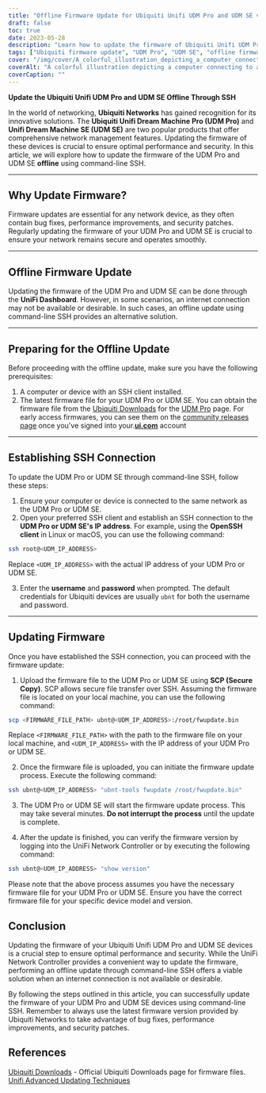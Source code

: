 ```yaml
---
title: "Offline Firmware Update for Ubiquiti Unifi UDM Pro and UDM SE via Command-line SSH"
draft: false
toc: true
date: 2023-05-28
description: "Learn how to update the firmware of Ubiquiti Unifi UDM Pro and UDM SE offline through command-line SSH for optimal performance and security."
tags: ["Ubiquiti firmware update", "UDM Pro", "UDM SE", "offline firmware update", "command-line SSH", "network management", "network security", "firmware upgrade", "SSH connection", "firmware file", "UniFi Network Controller", "bug fixes", "performance improvements", "security patches", "networking", "network devices", "technology", "IT management", "firmware update process", "network optimization"]
cover: "/img/cover/A_colorful_illustration_depicting_a_computer_connecting.png"
coverAlt: "A colorful illustration depicting a computer connecting to a router through SSH, symbolizing the offline firmware update process for Ubiquiti Unifi UDM Pro and UDM SE devices."
coverCaption: ""
---
```


**Update the Ubiquiti Unifi UDM Pro and UDM SE Offline Through SSH**

In the world of networking, **Ubiquiti Networks** has gained recognition for its innovative solutions. The **Ubiquiti Unifi Dream Machine Pro (UDM Pro)** and **Unifi Dream Machine SE (UDM SE)** are two popular products that offer comprehensive network management features. Updating the firmware of these devices is crucial to ensure optimal performance and security. In this article, we will explore how to update the firmware of the UDM Pro and UDM SE **offline** using command-line SSH.

______

## Why Update Firmware?

Firmware updates are essential for any network device, as they often contain bug fixes, performance improvements, and security patches. Regularly updating the firmware of your UDM Pro and UDM SE is crucial to ensure your network remains secure and operates smoothly.

______

## Offline Firmware Update

Updating the firmware of the UDM Pro and UDM SE can be done through the **UniFi Dashboard**. However, in some scenarios, an internet connection may not be available or desirable. In such cases, an offline update using command-line SSH provides an alternative solution.

______

## Preparing for the Offline Update

Before proceeding with the offline update, make sure you have the following prerequisites:

1. A computer or device with an SSH client installed.
2. The latest firmware file for your UDM Pro or UDM SE. You can obtain the firmware file from the [Ubiquiti Downloads](https://www.ui.com/download/unifi) for the [UDM Pro](https://www.ui.com/download/unifi/unifi-dream-machine-pro) page. For early access firmwares, you can see them on the [community releases page](https://community.ui.com/releases) once you've signed into your.[**ui.com**](https://account.ui.com/) account

______

## Establishing SSH Connection

To update the UDM Pro or UDM SE through command-line SSH, follow these steps:

1. Ensure your computer or device is connected to the same network as the UDM Pro or UDM SE.
2. Open your preferred SSH client and establish an SSH connection to the **UDM Pro or UDM SE's IP address**. For example, using the **OpenSSH client** in Linux or macOS, you can use the following command:

```bash
ssh root@<UDM_IP_ADDRESS>
```

Replace `<UDM_IP_ADDRESS>` with the actual IP address of your UDM Pro or UDM SE.

3. Enter the **username** and **password** when prompted. The default credentials for Ubiquiti devices are usually `ubnt` for both the username and password.

______

## Updating Firmware

Once you have established the SSH connection, you can proceed with the firmware update:

1. Upload the firmware file to the UDM Pro or UDM SE using **SCP (Secure Copy)**. SCP allows secure file transfer over SSH. Assuming the firmware file is located on your local machine, you can use the following command:

```bash
scp <FIRMWARE_FILE_PATH> ubnt@<UDM_IP_ADDRESS>:/root/fwupdate.bin
```

Replace `<FIRMWARE_FILE_PATH>` with the path to the firmware file on your local machine, and `<UDM_IP_ADDRESS>` with the IP address of your UDM Pro or UDM SE.

2. Once the firmware file is uploaded, you can initiate the firmware update process. Execute the following command:

```bash
ssh ubnt@<UDM_IP_ADDRESS> "ubnt-tools fwupdate /root/fwupdate.bin"
```

3. The UDM Pro or UDM SE will start the firmware update process. This may take several minutes. **Do not interrupt the process** until the update is complete.

4. After the update is finished, you can verify the firmware version by logging into the UniFi Network Controller or by executing the following command:

```bash
ssh ubnt@<UDM_IP_ADDRESS> "show version"
```
Please note that the above process assumes you have the necessary firmware file for your UDM Pro or UDM SE. Ensure you have the correct firmware file for your specific device model and version.

## Conclusion

Updating the firmware of your Ubiquiti Unifi UDM Pro and UDM SE devices is a crucial step to ensure optimal performance and security. While the UniFi Network Controller provides a convenient way to update the firmware, performing an offline update through command-line SSH offers a viable solution when an internet connection is not available or desirable.

By following the steps outlined in this article, you can successfully update the firmware of your UDM Pro and UDM SE devices using command-line SSH. Remember to always use the latest firmware version provided by Ubiquiti Networks to take advantage of bug fixes, performance improvements, and security patches.

## References

[Ubiquiti Downloads](https://www.ui.com/download/unifi/) - Official Ubiquiti Downloads page for firmware files.
[Unifi Advanced Updating Techniques](https://help.ui.com/hc/en-us/articles/204910064-UniFi-Upgrade-the-Firmware-of-a-UniFi-Device)
